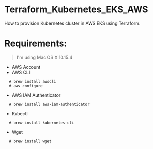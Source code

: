 # Terraform_Kubernetes_EKS_AWS
How to provision Kubernetes cluster in AWS EKS using Terraform.

# Requirements: 
> I'm using Mac OS X 10.15.4

- AWS Account
- AWS CLI
```
  # brew install awscli
  # aws configure
```
- AWS IAM Authenticator
```
  # brew install aws-iam-authenticator
```
- Kubectl
```
  # brew install kubernetes-cli
```
- Wget
```
  # brew install wget
```
